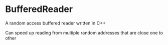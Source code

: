 # BufferedReader

A random access buffered reader written in C++

Can speed up reading from multiple random addresses that are close one to other
